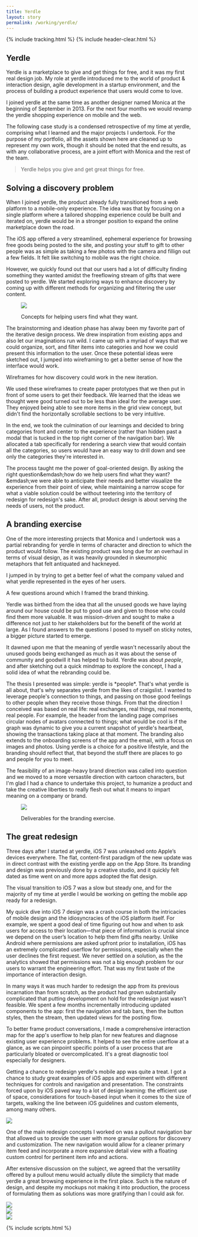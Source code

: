 ```yaml
---
title: Yerdle
layout: story
permalink: /working/yerdle/
---
```


<head>
  <meta charset="utf-8">
  <meta http-equiv="X-UA-Compatible" content="IE=edge">
  <title>{{ page.title }}</title>
  <meta name="viewport" content="width=device-width, initial-scale=1.0">
  <link rel="stylesheet" href="//cloud.typography.com/7354672/786004/css/fonts.css">
  <link rel="stylesheet" href="/assets/css/projects/yerdle.min.css">
  <script type="text/javascript" src="//use.typekit.net/akj2oia.js"></script>
  <script type="text/javascript">try{Typekit.load();}catch(e){}</script>
  <!-- put TWITTER CARD stuff here -->
  {% include tracking.html %}
</head>
<body>
  {% include header-clear.html %}
  <div class="project-header__container">
    <section class="project-header">
      <h1 class="project-title" id="project-title">Yerdle</h1>
    </section>
  </div>
  <div class="project-content site-wrap">
    <section class="grid">
      <div class="project__main">
        <p>Yerdle is a marketplace to give and get things for free, and it was my first real design job. My role at yerdle introduced me to the world of product &amp; interaction design, agile development in a startup environment, and the process of building a product experience that users would come to love.</p>
        <p>I joined yerdle at the same time as another designer named Monica at the beginning of September in 2013. For the next four months we would revamp the yerdle shopping experience on mobile and the web.</p>
        <p>The following case study is a condensed retrospective of my time at yerdle, comprising what I learned and the major projects I undertook. For the purpose of my portfolio, all the assets shown here are cleaned up to represent my own work, though it should be noted that the end results, as with any collaborative process, are a joint effort with Monica and the rest of the team.</p>
      </div>
      <blockquote class="quote--breakout">
        Yerdle helps you give and get great things for free.
      </blockquote>
    </section>
  </div>
  <section class="project__section--one">
    <div class="site-wrap">
      <div class="grid">
        <div class="project__main">
          <h2>Solving a discovery problem</h2>
          <p>When I joined yerdle, the product already fully transitioned from a web platform to a mobile-only experience. The idea was that by focusing on a single platform where a tailored shopping experience could be built and iterated on, yerdle would be in a stronger position to expand the online marketplace down the road.</p>
          <p>The iOS app offered a very streamlined, ephemeral experience for browsing free goods being posted to the site, and posting your stuff to gift to other people was as simple as taking a few photos with the camera and fillign out a few fields. It felt like switching to mobile was the right choice.</p>
          <p>However, we quickly found out that our users had a lot of difficulty finding something they wanted amidst the freeflowing stream of gifts that were posted to yerdle. We started exploring ways to enhance discovery by coming up with different methods for organizing and filtering the user content.</p>
        </div>
      </div>
    </div>
    <figure class="project__figure--breakout">
      <img src="http://cloud.wikichen.is/serving/projects/yerdle/discovery-concepts-categories.jpg">
      <p class="figure__caption">Concepts for helping users find what they want.</p>
    </figure>
    <div class="site-wrap">
      <div class="grid">
        <div class="project__main">
          <p>The brainstorming and ideation phase has alway been my favorite part of the iterative design process. We drew inspiration from existing apps and also let our imaginations run wild. I came up with a myriad of ways that we could organize, sort, and filter items into categories and how we could present this information to the user. Once these potential ideas were sketched out, I jumped into wireframing to get a better sense of how the interface would work.</p>
        </div>
      </div>
    </div>
    <div class="project__figure">
      <figure class="project__figure">
        <div class="figure__discovery-wireframes"></div>
      </figure>
      <p class="figure__caption">Wireframes for how discovery could work in the new iteration.</p>
    </div>
    <div class="site-wrap">
      <div class="grid">
        <div class="project__main">
          <p>We used these wireframes to create paper prototypes that we then put in front of some users to get their feedback. We learned that the ideas we thought were good turned out to be less than ideal for the average user. They enjoyed being able to see more items in the grid view concept, but didn't find the horizontally scrollable sections to be very intuitive.</p>
          <p>In the end, we took the culmination of our learnings and decided to bring categories front and center to the experience (rather than hidden past a modal that is tucked in the top right corner of the navigation bar). We allocated a tab specifically for rendering a search view that would contain all the categories, so users would have an easy way to drill down and see only the categories they're interested in.</p>
          <p>The process taught me the power of goal-oriented design. By asking the right question&emdash;how do we help users find what they want?&emdash;we were able to anticipate their needs and better visualize the experience from their point of view, while maintaining a narrow scope for what a viable solution could be without teetering into the territory of redesign for redesign's sake. After all, product design is about serving the needs of users, not the product.</p>
        </div>
      </div>
    </div>
  </section>
  <section class="project__section--two">
    <div class="site-wrap">
      <div class="grid">
        <div class="project__main">
          <h2>A branding exercise</h2>
          <p>One of the more interesting projects that Monica and I undertook was a partial rebranding for yerdle in terms of character and direction to which the product would follow. The existing product was long due for an overhaul in terms of visual design, as it was heavily grounded in skeumorphic metaphors that felt antiquated and hackneyed.</p>
          <p>I jumped in by trying to get a better feel of what the company valued and what yerdle represented in the eyes of her users.</p>
        </div>
      </div>
    </div>
    <div class="project__figure">
      <figure class="project__figure--pan">
        <div class="figure__branding-questions"></div>
      </figure>
      <p class="figure__caption">A few questions around which I framed the brand thinking.</p>
    </div>
    <div class="site-wrap">
      <div class="grid">
        <div class="project__main">
          <p>Yerdle was birthed from the idea that all the unused goods we have laying around our house could be put to good use and given to those who could find them more valuable. It was mission-driven and sought to make a difference not just to her stakeholders but for the benefit of the world at large. As I found answers to the questions I posed to myself on sticky notes, a bigger picture started to emerge.</p>
        </div>
      </div>
    </div>
    <div class="project__subsection--branding">
      <div class="site-wrap">
        <div class="grid">
          <div class="project__main">
            <p>It dawned upon me that the meaning of yerdle wasn't necessarily about the unused goods being exchanged as much as it was about the sense of community and goodwill it has helped to build. Yerdle was about <em>people</em>, and after sketching out a quick mindmap to explore the concept, I had a solid idea of what the rebranding could be.</p>
          </div>
        </div>
      </div>
    </div>
    <div class="site-wrap">
      <div class="grid">
        <div class="project__main">
          <p>The thesis I presented was simple: yerdle is *people*. That's what yerdle is all about, that's why separates yerdle from the likes of craigslist. I wanted to leverage people's connection to things, and passing on those good feelings to other people when they receive those things. From that the direction I conceived was based on real life: real exchanges, real things, real moments, real people. For example, the header from the landing page comprises circular nodes of avatars connected to things; what would be cool is if the graph was dynamic to give you a current snapshot of yerdle's heartbeat, showing the transactions taking place at that moment. The branding also extends to the onboarding screens of the app and the email, with a focus on images and photos. Using yerdle is a choice for a positive lifestyle, and the branding should reflect that, that beyond the stuff there are places to go and people for you to meet.</p>
          <p>The feasibility of an image-heavy brand direction was called into question and we moved to a more versastile direction with cartoon characters, but I'm glad I had a chance to undertake this project, to humanize a product and take the creative liberties to really flesh out what it means to impart meaning on a company or brand.</p>
        </div>
      </div>
    </div>
    <figure class="project__figure--breakout">
      <img src="http://cloud.wikichen.is/serving/projects/yerdle/branding-deliverables.jpg">
      <p class="figure__caption">Deliverables for the branding exercise.</p>
    </figure>
  </section>
  <section class="project__section--three">
    <div class="site-wrap">
      <div class="grid">
        <div class="project__main">
          <h2>The great redesign</h2>
          <p>Three days after I started at yerdle, iOS 7 was unleashed onto Apple’s devices everywhere. The flat, content-first paradigm of the new update was in direct contrast with the existing yerdle app on the App Store. Its branding and design was previously done by a creative studio, and it quickly felt dated as time went on and more apps adopted the flat design.</p>
          <p>The visual transition to iOS 7 was a slow but steady one, and for the majority of my time at yerdle I would be working on getting the mobile app ready for a redesign.</p>
        </div>
      </div>
    </div>
    <div class="project__subsection--redesign">
      <div class="site-wrap">
        <div class="grid">
          <div class="project__main">
            <p>My quick dive into iOS 7 design was a crash course in both the intricacies of mobile design and the idiosyncracies of the iOS platform itself. For example, we spent a good deal of time figuring out how and when to ask users for access to their location—that piece of information is crucial since we depend on the user’s location to help them find gifts nearby. Unlike Android where permissions are asked upfront prior to installation, iOS has an extremely complicated userflow for permissions, especially when the user declines the first request. We never settled on a solution, as the the analytics showed that permissions was not a big enough problem for our users to warrant the engineering effort. That was my first taste of the importance of interaction design.</p>
          </div>
        </div>
      </div>
    </div>
    <div class="site-wrap">
      <div class="grid">
        <div class="project__main">
          <p>In many ways it was much harder to redesign the app from its previous incarnation than from scratch, as the product had grown substantially complicated that putting development on hold for the redesign just wasn't feasible. We spent a few months incrementally introducing updated components to the app: first the navigation and tab bars, then the button styles, then the stream, then updated views for the posting flow.</p>
          <p>To better frame product conversations, I made a comprehensive interaction map for the app's userflow to help plan for new features and diagnose existing user experience problems. It helped to see the entire userflow at a glance, as we can pinpoint specific points of a user process that are particularly bloated or overcomplicated. It's a great diagnostic tool especially for designers.</p>
        </div>
      </div>
    </div>
    <div class="project__figure">
      <figure class="figure__redesign-userflow">
      </figure>
    </div>
    <div class="site-wrap">
      <div class="grid">
        <div class="grid__col--5-of-12 grid__col--push-1-of-12">
          <p>Getting a chance to redesign yerdle's mobile app was quite a treat. I got a chance to study great examples of iOS apps and experiment with different techniques for controls and navigation and presentation. The constraints forced upon by iOS paved way to a lot of design learning: the efficient use of space, considerations for touch-based input when it comes to the size of targets, walking the line between iOS guidelines and custom elements, among many others.</p>
        </div>
        <div class="grid__col--6-of-12">
          <img src="http://cloud.wikichen.is/serving/projects/yerdle/redesign-tab.png">
        </div>
        <div class="project__main">
          <p>One of the main redesign concepts I worked on was a pullout navigation bar that allowed us to provide the user with more granular options for discovery and customization. The new navigation would allow for a cleaner primary item feed and incorporate a more expansive detail view with a floating custom control for pertinent item info and actions.</p>
          <p>After extensive discussion on the subject, we agreed that the versatility offered by a pullout menu would actually dilute the simplicty that made yerdle a great browsing experience in the first place. Such is the nature of design, and despite my mockups not making it into production, the process of formulating them as solutions was more gratifying than I could ask for.</p>
        </div>
        <div class="grid__col--1-of-2">
          <img class="mockup" src="http://cloud.wikichen.is/serving/projects/yerdle/redesign-menu.png">
        </div>
        <div class="grid__col--1-of-2">
          <img class="mockup" src="http://cloud.wikichen.is/serving/projects/yerdle/redesign-details.png">
        </div>
        <div class="grid__col--2-of-2">
          <img src="http://cloud.wikichen.is/serving/projects/yerdle/redesign-mockup-phone.png">
        </div>
      </div>
    </div>
  </section>

  {% include scripts.html %}
  <script>
    $(document).ready(function() {
      $('#project-title').addClass('animated fadeInUp');
    });
  </script>
</body>
